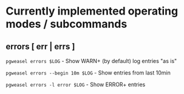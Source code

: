 # Currently implemented operating modes / subcommands

## errors [ err | errs ]

`pgweasel errors $LOG` - Show WARN+ (by default) log entries "as is"

`pgweasel errors --begin 10m $LOG` - Show entries from last 10min

`pgweasel errors -l error $LOG` - Show ERROR+ entries

